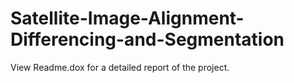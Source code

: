 # Satellite-Image-Alignment-Differencing-and-Segmentation

View Readme.dox for a detailed report of the project.
